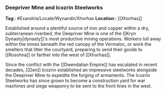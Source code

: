 ### Deepriver Mine and Icozrin Steelworks
**Tag**:: #Exandria/Locale/Wynandir/Xhorhas
**Location**:: [[Xhorhas]]

Established around a plentiful source of iron and copper within a dry, subterranean riverbed, the Deepriver Mine is one of the [[Kryn Dynasty|dynasty]]'s most productive mining operations. Workers toil away within the mines beneath the red canopy of the Vermaloc, or work the smelters that litter the courtyard, preparing to send their goods to [[Rosohna]] or farther into the west of [[Xhorhas]].

Since the conflict with the [[Dwendalian Empire]] has escalated in recent decades, [[Den]] Icozrin established an impressive steelworks alongside the Deepriver Mine to expedite the forging of armaments. The Icozrin Steelworks has since grown to become a construction yard for war machines and siege weaponry to be sent to the front lines in the west.